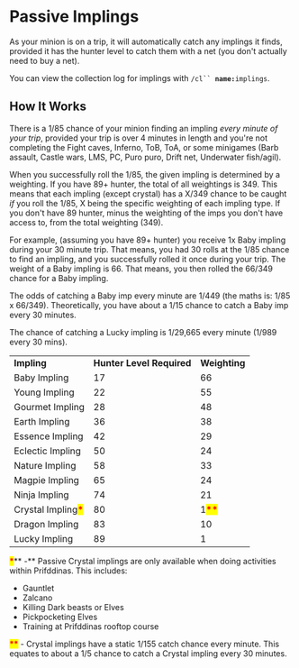 # Passive Implings

As your minion is on a trip, it will automatically catch any implings it finds, provided it has the hunter level to catch them with a net (you don't actually need to buy a net).

You can view the collection log for implings with  `/cl`` `**`name:`**`implings`.

## How It Works

There is a 1/85 chance of your minion finding an impling _every minute of your trip_, provided your trip is over 4 minutes in length and you're not completing the Fight caves, Inferno, ToB, ToA, or some minigames (Barb assault, Castle wars, LMS, PC, Puro puro, Drift net, Underwater fish/agil).

When you successfully roll the 1/85, the given impling is determined by a weighting. If you have 89+ hunter, the total of all weightings is 349. This means that each impling (except crystal) has a X/349 chance to be caught _if_ you roll the 1/85, X being the specific weighting of each impling type. If you don't have 89 hunter, minus the weighting of the imps you don't have access to, from the total weighting (349).

For example, (assuming you have 89+ hunter) you receive 1x Baby impling during your 30 minute trip. That means, you had 30 rolls at the 1/85 chance to find an impling, and you successfully rolled it once during your trip. The weight of a Baby impling is 66. That means, you then rolled the 66/349 chance for a Baby impling.

The odds of catching a Baby imp every minute are 1/449 (the maths is: 1/85 x 66/349). Theoretically, you have about a 1/15 chance to catch a Baby imp every 30 minutes.

The chance of catching a Lucky impling is 1/29,665 every minute (1/989 every 30 mins).

|                                                       |                           |                                           |
| ----------------------------------------------------- | ------------------------- | ----------------------------------------- |
| **Impling**                                           | **Hunter Level Required** | **Weighting**                             |
| Baby Impling                                          | 17                        | 66                                        |
| Young Impling                                         | 22                        | 55                                        |
| Gourmet Impling                                       | 28                        | 48                                        |
| Earth Impling                                         | 36                        | 38                                        |
| Essence Impling                                       | 42                        | 29                                        |
| Eclectic Impling                                      | 50                        | 24                                        |
| Nature Impling                                        | 58                        | 33                                        |
| Magpie Impling                                        | 65                        | 24                                        |
| Ninja Impling                                         | 74                        | 21                                        |
| Crystal Impling<mark style="color:red;">**\***</mark> | 80                        | 1<mark style="color:red;">**\*\***</mark> |
| Dragon Impling                                        | 83                        | 10                                        |
| Lucky Impling                                         | 89                        | 1                                         |

<mark style="color:red;">**\***</mark>** -** Passive Crystal implings are only available when doing activities within Prifddinas. This includes:

* Gauntlet
* Zalcano
* Killing Dark beasts or Elves
* Pickpocketing Elves
* Training at Prifddinas rooftop course

<mark style="color:red;">**\*\***</mark> - Crystal implings have a static 1/155 catch chance every minute. This equates to about a 1/5 chance to catch a Crystal impling every 30 minutes.
